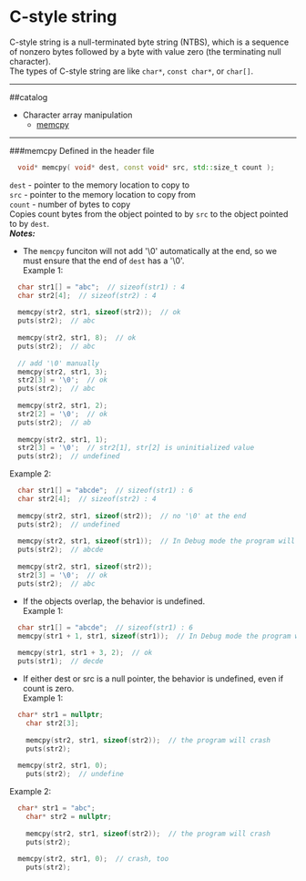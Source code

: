 C-style string
==========
  C-style string is a null-terminated byte string (NTBS), which is a sequence of nonzero bytes followed by a byte with value zero (the terminating null character). </br>
  The types of C-style string are like `char*`, `const char*`, or `char[]`.
***
##catalog
* Character array manipulation
    * [memcpy](#memcpy)
    
_______

###memcpy
  Defined in the header file [<cstring>](http://en.cppreference.com/w/cpp/header/cstring)</br>
```c++
  void* memcpy( void* dest, const void* src, std::size_t count );
```
  `dest`  -  pointer to the memory location to copy to</br>
  `src`  -  pointer to the memory location to copy from</br>
  `count`  -  number of bytes to copy</br>
  Copies count bytes from the object pointed to by `src` to the object pointed to by `dest`. </br>
***Notes:***
* The `memcpy` funciton will not add '\0' automatically at the end, so we must ensure that the end of `dest` has a '\0'.</br>
Example 1:
```c++
  char str1[] = "abc";  // sizeof(str1) : 4
  char str2[4];  // sizeof(str2) : 4
  
  memcpy(str2, str1, sizeof(str2));  // ok
  puts(str2);  // abc
  
  memcpy(str2, str1, 8);  // ok
  puts(str2);  // abc
  
  // add '\0' manually
  memcpy(str2, str1, 3);
  str2[3] = '\0';  // ok
  puts(str2);  // abc
  
  memcpy(str2, str1, 2);
  str2[2] = '\0';  // ok
  puts(str2);  // ab
  
  memcpy(str2, str1, 1);
  str2[3] = '\0';  // str2[1], str[2] is uninitialized value
  puts(str2);  // undefined
```
Example 2:
```c++
  char str1[] = "abcde";  // sizeof(str1) : 6
  char str2[4];  // sizeof(str2) : 4
  
  memcpy(str2, str1, sizeof(str2));  // no '\0' at the end
  puts(str2);  // undefined
  
  memcpy(str2, str1, sizeof(str1));  // In Debug mode the program will crash
  puts(str2);  // abcde
  
  memcpy(str2, str1, sizeof(str2));
  str2[3] = '\0';  // ok
  puts(str2);  // abc
```
* If the objects overlap, the behavior is undefined.</br>
Example 1:
```c++
  char str1[] = "abcde";  // sizeof(str1) : 6
  memcpy(str1 + 1, str1, sizeof(str1));  // In Debug mode the program will crash
  
  memcpy(str1, str1 + 3, 2);  // ok
  puts(str1);  // decde
```
* If either dest or src is a null pointer, the behavior is undefined, even if count is zero.</br>
Example 1:
```c++
  char* str1 = nullptr;
	char str2[3];
	
	memcpy(str2, str1, sizeof(str2));  // the program will crash
	puts(str2);
  
  memcpy(str2, str1, 0); 
	puts(str2);  // undefine
```
Example 2:
```c++
  char* str1 = "abc";
	char* str2 = nullptr;
	
	memcpy(str2, str1, sizeof(str2));  // the program will crash
	puts(str2);
  
  memcpy(str2, str1, 0);  // crash, too
	puts(str2);
```
